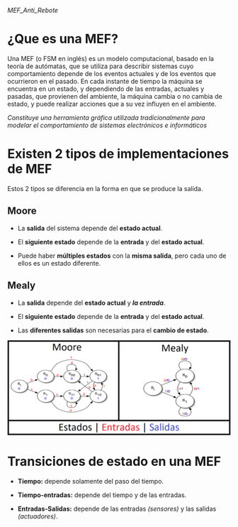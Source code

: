 _MEF_Anti_Rebote_

# ¿Que es una MEF?

Una MEF (o FSM en inglés) es un modelo computacional, basado en la teoría de autómatas, que se utiliza para describir sistemas cuyo comportamiento depende de los eventos actuales y de los eventos que ocurrieron en el pasado. En cada instante de tiempo la máquina se encuentra en un estado, y dependiendo de las entradas, actuales y pasadas, que provienen del ambiente, la máquina cambia o no cambia de estado, y puede realizar acciones que a su vez influyen en el ambiente.

_Constituye una herramienta gráfica utilizada tradicionalmente para modelar el comportamiento de sistemas electrónicos e informáticos_



# Existen 2 tipos de implementaciones de MEF

Estos 2 tipos se diferencia en la forma en que se produce la salida.

## Moore

- La **salida** del sistema depende del **estado actual**.

- El **siguiente estado** depende de la **entrada** y del **estado actual**.

- Puede haber **múltiples estados** con la **misma salida**, pero cada uno de ellos es un estado diferente. 

## Mealy

- La **salida** depende del **estado actual** y **_la entrada_**.

- El **siguiente estado** depende de la **entrada** y del **estado actual**.

- Las **diferentes salidas** son necesarias para el **cambio de estado**.

<img src="Imagen/Moore_Mealy.png">

# Transiciones de estado en una MEF

- **Tiempo:** depende solamente del paso del tiempo.

- **Tiempo-entradas:** depende del tiempo y de las entradas.

- **Entradas-Salidas:** depende de las entradas _(sensores)_ y las salidas _(actuadores)_.
